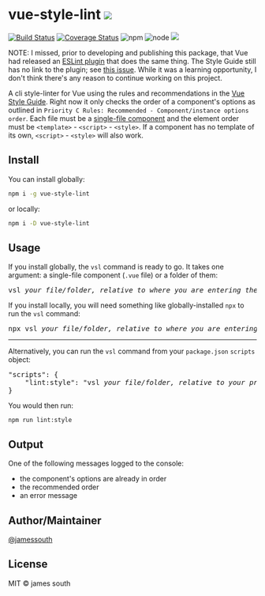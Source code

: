 # vue-style-lint  ![](https://img.shields.io/badge/vue--style--lint-brightgreen.svg?logo=Vue.js&colorA=grey&colorB=grey)

[![Build Status](https://travis-ci.com/jamessouth/vue-style-lint.svg?branch=master)](https://travis-ci.com/jamessouth/vue-style-lint)
[![Coverage Status](https://coveralls.io/repos/github/jamessouth/vue-style-lint/badge.svg?branch=master)](https://coveralls.io/github/jamessouth/vue-style-lint?branch=master)
![npm](https://img.shields.io/npm/v/vue-style-lint.svg?logo=npm)
![node](https://img.shields.io/node/v/vue-style-lint.svg?logo=Node.js)
![](https://img.shields.io/badge/awesome-yes-brightgreen.svg)


NOTE:  I missed, prior to developing and publishing this package, that Vue had released an [ESLint plugin](https://eslint.vuejs.org/) that does the same thing.  The Style Guide still has no link to the plugin; see [this issue](https://github.com/vuejs/vuejs.org/issues/1463#issuecomment-468433362).  While it was a learning opportunity, I don't think there's any reason to continue working on this project.


A cli style-linter for Vue using the rules and recommendations in the [Vue Style Guide](https://vuejs.org/v2/style-guide/).  Right now it only checks the order of a component's options as outlined in `Priority C Rules: Recommended - Component/instance options order`.  Each file must be a [single-file component](https://vuejs.org/v2/guide/single-file-components.html) and the element order must be `<template>` - `<script>` - `<style>`.  If a component has no template of its own, `<script>` - `<style>` will also work.

## Install

You can install globally:

```bash
npm i -g vue-style-lint
```

or locally:

```bash
npm i -D vue-style-lint
```

## Usage

If you install globally, the `vsl` command is ready to go.  It takes one argument: a single-file component (`.vue` file) or a folder of them:

<pre>vsl <i>your file/folder, relative to where you are entering the command</i></pre>

If you install locally, you will need something like globally-installed `npx` to run the `vsl` command:

<pre>npx vsl <i>your file/folder, relative to where you are entering the command</i></pre>

----------------------------------------------------------------------------------------------------------------------------------------

Alternatively, you can run the `vsl` command from your `package.json` `scripts` object:

<pre>
"scripts": {
    "lint:style": "vsl <i>your file/folder, relative to your project's root"</i>
}
</pre>

You would then run:

`npm run lint:style`

## Output

One of the following messages logged to the console:
* the component's options are already in order
* the recommended order
* an error message

## Author/Maintainer

[@jamessouth](https://github.com/jamessouth)

## License

MIT © james south
